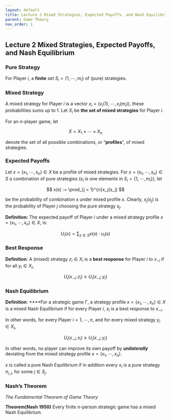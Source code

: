 ```yaml
---
layout: default
title: Lecture 2 Mixed Strategies, Expected Payoffs, and Nash Equilibrium
parent: Game Theory
nav_order: 1
---
```

## Lecture 2 Mixed Strategies, Expected Payoffs, and Nash Equilibrium

### Pure Strategy

For Player $i$, a **finite** set $S_i = \lbrace 1, \cdots, m_i\rbrace$ of (pure) strategies.

### Mixed Strategy

A mixed strategy for Player $i$ is a vector $x_i = (x_i(1), \cdots, x_i(m_i))$, these probabilities sums up to $1$. Let $X_i$ be **the set of mixed strategies** for Player $i$. 

For an $n$-player game, let 

$$X = X_1 \times \cdots \times X_n$$ 

denote the set of all possible combinations, or “**profiles**”, of mixed strategies.

### Expected Payoffs

Let $x = (x_1, \cdots, x_n) \in X$ be a profile of mixed strategies. For $s = (s_1, \cdots, s_n) \in S$ a combination of pure strategies ($s_i$ is one elements in $S_i = \lbrace 1, \cdots, {m_i}\rbrace$), let

$$
x(s) := \prod_{j = 1}^{n}x_j(s_j)
$$

be the probability of combination $s$ under mixed profile $x$. Clearly, $x_j(s_j)$ is the probability of Player $j$ choosing the pure strategy $s_j$.

**Definition:** The expected payoff of Player $i$ under a mixed strategy profile $x = (x_1, \cdots, x_n) \in X$, is:

$$
U_i(x) = \sum_{s\in S} x(s)\cdot u_i(s)
$$

### Best Response

**Definition**: A (mixed) strategy $z_i \in X_i$ is a **best response** for Player $i$ to $x_{-i}$ if for all $y_i \in X_i$,

$$
U_i(x_{-i};z_i) \geq U_i(x_{-i};y_i)
$$

### Nash Equilibrium

**Definition**: ****For a strategic game $\Gamma$, a strategy profile $x = (x_1, \cdots, x_n) \in X$ is a mixed Nash Equilibrium if for every Player $i$, $x_i$ is a best response to $x_{- i}$.

In other words, for every Player $i = 1, \cdots, n$, and for every mixed strategy $y_i \in X_i$,

$$
U_i(x_{-i};x_i)\geq U_i(x_{-i};y_i)
$$

In other words, no player can improve its own payoff by ***unilaterally*** deviating from the mixed strategy profile $x = (x_1, \cdots, x_n)$.

$x$ is called a pure Nash Equilibrium if in addition every $x_i$ is a pure strategy $\pi_{i, j}$, for some $j \in S_j$.

### Nash’s Theorem

*The Fundamental Theorem of Game Theory*

**Theorem(Nash 1950)** Every finite $n$-person strategic game has a mixed Nash Equilibrium.